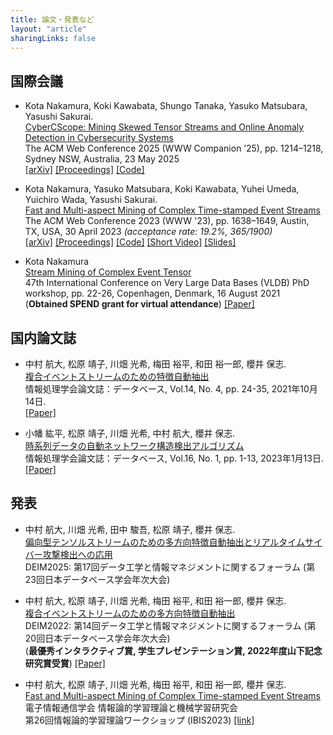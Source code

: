 ```yaml
---
title: 論文・発表など
layout: "article"
sharingLinks: false
---
```


<!-- ## International Journal / Conference Papers -->
## 国際会議
- Kota Nakamura, Koki Kawabata, Shungo Tanaka, Yasuko Matsubara, Yasushi Sakurai. \
[CyberCScope: Mining Skewed Tensor Streams and Online Anomaly Detection in Cybersecurity Systems]()\
The ACM Web Conference 2025 (WWW Companion ’25), pp. 1214–1218, Sydney NSW, Australia, 23 May 2025\
[[arXiv]](https://arxiv.org/abs/2503.00871)
[[Proceedings]](https://dl.acm.org/doi/abs/10.1145/3701716.3715476)
[[Code]](https://github.com/kotaNakm/CyberCScope)


- Kota Nakamura, Yasuko Matsubara, Koki Kawabata, Yuhei Umeda, Yuichiro Wada, Yasushi Sakurai. \
[Fast and Multi-aspect Mining of Complex Time-stamped Event Streams]()\
The ACM Web Conference 2023 (WWW '23), pp. 1638–1649, Austin, TX, USA, 30 April 2023 *(acceptance rate: 19.2%, 365/1900)*\
[[arXiv]](https://arxiv.org/abs/2303.03789)
[[Proceedings]](https://dl.acm.org/doi/10.1145/3543507.3583370)
[[Code]](https://github.com/kotaNakm/CubeScope)
[[Short Video]](https://youtu.be/v-E-QjEBwNk)
[[Slides]](/slides/_CubeScope_en_webconf2023.pdf)

- Kota Nakamura  
[Stream Mining of Complex Event Tensor]()\
47th International Conference on Very Large Data Bases (VLDB) PhD workshop, pp. 22-26, Copenhagen, Denmark, 16 August 2021  
(**Obtained SPEND grant for virtual attendance**)
[[Paper]](https://ceur-ws.org/Vol-2971/)

## 国内論文誌
- 中村 航大, 松原 靖子, 川畑 光希, 梅田 裕平, 和田 裕一郎, 櫻井 保志. \
[複合イベントストリームのための特徴自動抽出]()\
情報処理学会論文誌：データベース, Vol.14, No. 4, pp. 24-35, 2021年10月14日.  
[[Paper]](https://ipsj.ixsq.nii.ac.jp/ej/?action=pages_view_main&active_action=repository_view_main_item_detail&item_id=213271&item_no=1&page_id=13&block_id=8)

- 小幡 紘平, 松原 靖子, 川畑 光希, 中村 航大, 櫻井 保志. \
[時系列データの自動ネットワーク構造検出アルゴリズム]()\
情報処理学会論文誌：データベース, Vol.16, No. 1, pp. 1-13, 2023年1月13日.  
[[Paper]](https://ipsj.ixsq.nii.ac.jp/ej/?action=pages_view_main&active_action=repository_view_main_item_detail&item_id=223471&item_no=1&page_id=13&block_id=8)

## 発表
- 中村 航大, 川畑 光希, 田中 駿吾, 松原 靖子, 櫻井 保志. \
[偏向型テンソルストリームのための多方向特徴自動抽出とリアルタイムサイバー攻撃検出への応用]()\
DEIM2025: 第17回データ工学と情報マネジメントに関するフォーラム (第23回日本データベース学会年次大会)

- 中村 航大, 松原 靖子, 川畑 光希, 梅田 裕平, 和田 裕一郎, 櫻井 保志. \
[複合イベントストリームのための多方向特徴自動抽出]()\
DEIM2022: 第14回データ工学と情報マネジメントに関するフォーラム (第20回日本データベース学会年次大会)\
(**最優秀インタラクティブ賞, 学生プレゼンテーション賞, 2022年度山下記念研究賞受賞**)
[[Paper]](https://proceedings-of-deim.github.io/DEIM2022/#D21)


- 中村 航大, 松原 靖子, 川畑 光希, 梅田 裕平, 和田 裕一郎, 櫻井 保志. \
[Fast and Multi-aspect Mining of Complex Time-stamped Event Streams]()\
電子情報通信学会 情報論的学習理論と機械学習研究会 \
第26回情報論的学習理論ワークショップ (IBIS2023)
[[link]](https://ibisml.org/ibis2023/posters)
